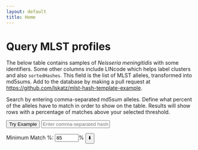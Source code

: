 ```yaml
---
layout: default
title: Home
---
```


# Query MLST profiles

<link rel="stylesheet" href="/mlst-hash-template-example/assets/css/style.css">

<script src="https://cdnjs.cloudflare.com/ajax/libs/PapaParse/5.4.1/papaparse.min.js"></script>
<script src="/mlst-hash-template-example/assets/js/spreadsheet.js"></script>

The below table contains samples of _Neisseria meningitidis_ with some identifiers.
Some other columns include LINcode which helps label clusters and also `sortedHashes`.
This field is the list of MLST alleles, transformed into md5sums.
Add to the database by making a pull request at <https://github.com/lskatz/mlst-hash-template-example>.

Search by entering comma-separated md5sum alleles.
Define what percent of the alleles have to match in order to show on the table.
Results will show rows with a percentage of matches above your selected threshold.

<div id="controls" style="margin-bottom: 1em;">
  <button id="exampleButton">Try Example</button>
  <input type="text" id="searchInput" placeholder="Enter comma-separated hashes to match (e.g., abc123, def456)" />

  <label for="thresholdInput">Minimum Match %:</label>
  <input type="number" id="thresholdInput" value="85" min="0" max="100" step="5" />%
  <button id="downloadButton">⬇️</button>
</div>

<div id="matchCount"></div>
<div id="table-container"></div>
